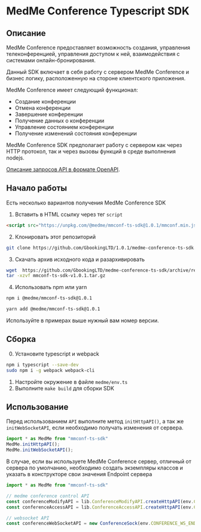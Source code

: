 # MedMe Conference Typescript SDK

## Описание

MedMe Conference предоставляет возможность создания, управления телеконференцией, управления доступом к ней,
взаимодействия с системами онлайн-бронирования. 

Данный SDK включает в себя работу с сервером MedMe Conference и бизнес логику, расположенную на стороне 
клиентского приложения.

MedMe Conference имеет следующий функционал:
* Создание конференции
* Отмена конференции
* Завершение конференции
* Получение данных о конференции
* Управление состоянием конференции  
* Получение изменений состояния конференции

MedMe Conference SDK предполагает работу с сервером как через HTTP протокол, так и через вызовы функций 
в среде выполнения nodejs.

[Описание запросов API в формате OpenAPI](https://gbookingltd.github.io/medme-conference-ts-sdk/). 

## Начало работы

Есть несколько вариантов получения MedMe Conference SDK

1. Вставить в HTML ссылку через тег `script`

````html
<script src="https://unpkg.com/@medme/mmconf-ts-sdk@1.0.1/mmconf.min.js"></script>
````

2. Клонировать этот репозиторий 

````bash
git clone https://github.com/GbookingLTD/1.0.1/medme-conference-ts-sdk.git
````

3. Скачать архив исходного кода и разархивировать

````bash
wget  https://github.com/GbookingLTD/medme-conference-ts-sdk/archive/refs/tags/v1.0.1.tar.gz -O mmconf-ts-sdk-v1.0.tar.gz
tar -xzvf mmconf-ts-sdk-v1.0.1.tar.gz
````

4. Использовать npm или yarn

````bash
npm i @medme/mmconf-ts-sdk@1.0.1
````

````bash
yarn add @medme/mmconf-ts-sdk@1.0.1
````

Используйте в примерах выше нужный вам номер версии.

## Сборка

0. Установите typescript и webpack

````bash
npm i typescript --save-dev
sudo npm i -g webpack webpack-cli 
````

1. Настройте окружение в файле `medme/env.ts`
2. Выполните `make build` для сборки SDK

## Использование

Перед использованием `API` выполните метод `initHttpAPI()`, а так же `initWebSocketAPI`, 
если необходимо получать изменения от сервера.

````ts
import * as MedMe from "mmconf-ts-sdk"
MedMe.initHttpAPI();
MedMe.initWebSocketAPI();
````

В случае, если вы используете MedMe Conference сервер, отличный от сервера по умолчанию, необходимо 
создать экземпляры классов и указать в конструкторе свои значения Endpoint сервера 

````ts
import * as MedMe from "mmconf-ts-sdk"

// medme conference control API
const conferenceModifyAPI = lib.ConferenceModifyAPI.createHttpAPI(env.CONFERENCE_ENDPOINT);
const conferenceAccessAPI = lib.ConferenceAccessAPI.createHttpAPI(env.CONFERENCE_ENDPOINT);

// websocket API
const conferenceWebSocketAPI = new ConferenceSock(env.CONFERENCE_WS_ENDPOINT);
````



